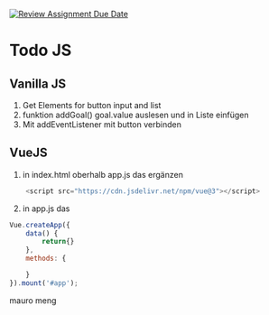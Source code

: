 [![Review Assignment Due Date](https://classroom.github.com/assets/deadline-readme-button-22041afd0340ce965d47ae6ef1cefeee28c7c493a6346c4f15d667ab976d596c.svg)](https://classroom.github.com/a/K2_OLJEs)
# Todo JS

## Vanilla JS
1) Get Elements for button input and list
2) funktion addGoal() goal.value auslesen und in Liste einfügen
3) Mit addEventListener mit button verbinden


## VueJS
1) in index.html oberhalb app.js das ergänzen

```js
    <script src="https://cdn.jsdelivr.net/npm/vue@3"></script>
```

2) in app.js das

```js
Vue.createApp({
    data() {
        return{}
    },
    methods: {

    }
}).mount('#app');
```



mauro meng